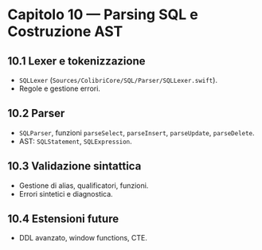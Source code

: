 # Capitolo 10 — Parsing SQL e Costruzione AST

## 10.1 Lexer e tokenizzazione
- `SQLLexer` (`Sources/ColibriCore/SQL/Parser/SQLLexer.swift`).
- Regole e gestione errori.

## 10.2 Parser
- `SQLParser`, funzioni `parseSelect`, `parseInsert`, `parseUpdate`, `parseDelete`.
- AST: `SQLStatement`, `SQLExpression`.

## 10.3 Validazione sintattica
- Gestione di alias, qualificatori, funzioni.
- Errori sintetici e diagnostica.

## 10.4 Estensioni future
- DDL avanzato, window functions, CTE.
